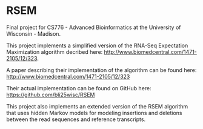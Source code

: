 RSEM
====
Final project for CS776 - Advanced Bioinformatics at the University of Wisconsin - Madison.

This project implements a simplified version of the RNA-Seq Expectation Maximization algorithm decribed here: http://www.biomedcentral.com/1471-2105/12/323.  

A paper describing their implementation of the algorithm can
be found here: http://www.biomedcentral.com/1471-2105/12/323

Their actual implementation can be found on GitHub here: https://github.com/bli25wisc/RSEM

This project also implements an extended version of the RSEM algorithm that uses hidden Markov models for modeling insertions and deletions between the read sequences and reference transcripts. 

